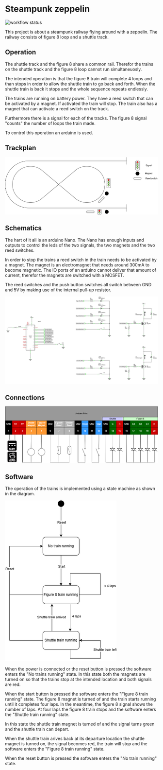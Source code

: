 # Steampunk zeppelin

![workflow status](https://github.com/rschuitema/zeppelin/actions/workflows/arduino.yml/badge.svg)

This project is about a steampunk railway flying around with a zeppelin. The railway consists of figure 8 loop and a shuttle track. 

## Operation
The shuttle track and the figure 8 share a common rail. Therefor the trains on the shuttle track and the figure 8 loop cannot run simultaneuosly.

The intended operation is that the figure 8 train will complete 4 loops and than stops in order to allow the shuttle train to go back and forth. When the shuttle train is back it stops and the whole sequence repeats endlessly.

The trains are running on battery power. They have a reed switch that can be activated by a magnet. If activated the train will stop. The train also has a magnet that can activate a reed switch on the track.

Furthermore there is a signal for each of the tracks.
The figure 8 signal "counts" the number of loops the train made.

To control this operation an arduino is used.

## Trackplan

![trackplan](zeppelin_rails.drawio.png)

## Schematics
The hart of it all is an arduino Nano. The Nano has enough inputs and outputs to control the leds of the two signals, the two magnets and the two reed switches.

In order to stop the trains a reed switch in the train needs to be activated by a magnet. The magnet is an electromagnet that needs around 300mA to become magnetic.
The IO ports of an arduino cannot deliver that amount of current, therefor the magnets are switched with a MOSFET.

The reed switches and the push button switches all switch between GND and 5V by making use of the internal pull-up resistor.

![schematic](zeppelin_schem.png)


## Connections

![connections](arduino_print_connections.drawio.png)

## Software
The operation of the trains is implemented using a state machine as shown in the diagram.

![state machine](zeppelin_statemachine.drawio.png)

When the power is connected or the reset button is pressed the software enters the "No trains running" state.
In this state both the magnets are turned on so that the trains stop at the intended location and both signals are red.

When the start button is pressed the software enters the "Figure 8 train running" state. The figure 8 magnet is turned of and the train starts running until it completes four laps. In the meantime, the figure 8 signal shows the number of laps. At four laps the figure 8 train stops and the software enters the "Shuttle train running" state.

In this state the shuttle train magnet is turned of and the signal turns green and the shuttle train can depart.

When the shuttle train arives back at its departure location the shuttle magnet is turned on, the signal becomes red, the train will stop and the software enters the "Figure 8 train running" state.

When the reset button is pressed the software enters the "No train running" state.

